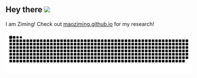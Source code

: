 ## Hey there <img src="https://media.giphy.com/media/hvRJCLFzcasrR4ia7z/giphy.gif" width="20px">

I am Ziming! Check out <a href="https://maoziming.github.io/" target="_blank">maoziming.github.io</a> for my research!

<!-- <img src="https://i.pinimg.com/originals/e4/26/70/e426702edf874b181aced1e2fa5c6cde.gif" alt="drawing" width="150"/> -->

 <!-- Snake Code Contribution Map 贪吃蛇代码贡献图 -->
<picture>
  <source media="(prefers-color-scheme: dark)" srcset="https://raw.githubusercontent.com/MaoZiming/MaoZiming/output/github-contribution-grid-snake-dark.svg">
  <source media="(prefers-color-scheme: light)" srcset="https://raw.githubusercontent.com/MaoZiming/MaoZiming/output/github-contribution-grid-snake.svg">
  <img alt="github contribution grid snake animation" src="https://raw.githubusercontent.com/MaoZiming/MaoZiming/output/github-contribution-grid-snake.svg">
</picture>